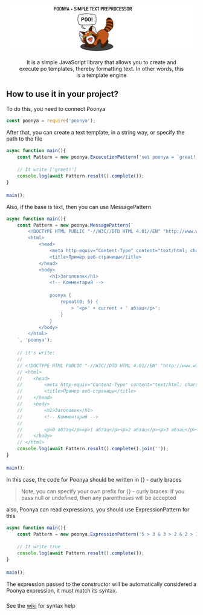 ![poo](./data/header_document_image.png)

<p style="text-align: center;padding: 0 2em;">It is a simple JavaScript library that allows you to create and execute po templates, thereby formatting text. In other words, this is a template engine</p>

## How to use it in your project?
To do this, you need to connect Poonya
```js
const poonya = require('poonya');
```
After that, you can create a text template, in a string way, or specify the path to the file
```js
async function main(){
    const Pattern = new poonya.ExcecutionPattern('set poonya = `greet!`;> poonya;');

    // It write ['greet!']
    console.log(await Pattern.result().complete());
}

main();
```
Also, if the base is text, then you can use MessagePattern
```js
async function main(){
    const Pattern = new poonya.MessagePattern(`
        <!DOCTYPE HTML PUBLIC "-//W3C//DTD HTML 4.01//EN" "http://www.w3.org/TR/html4/strict.dtd">
        <html>
            <head>
                <meta http-equiv="Content-Type" content="text/html; charset=utf-8">
                <title>Пример веб-страницы</title>
            </head>
            <body>
                <h1>Заголовок</h1>
                <!-- Комментарий -->

                poonya {
                    repeat(0; 5) {
                        > '<p>' + current + ' абзац</p>';
                    }
                }
            </body>
        </html>
    `, 'poonya');

    // it's write:
    //
    // <!DOCTYPE HTML PUBLIC "-//W3C//DTD HTML 4.01//EN" "http://www.w3.org/TR/html4/strict.dtd">
    // <html>
    //    <head>
    //        <meta http-equiv="Content-Type" content="text/html; charset=utf-8">
    //        <title>Пример веб-страницы</title>
    //    </head>
    //    <body>
    //        <h1>Заголовок</h1>
    //        <!-- Комментарий -->
    //
    //        <p>0 абзац</p><p>1 абзац</p><p>2 абзац</p><p>3 абзац</p><p>4 абзац</p>
    //    </body>
    // </html>
    console.log(await Pattern.result().complete().join(''));
}

main();
```
In this case, the code for Poonya should be written in {} - curly braces

> Note, you can specify your own prefix for {} - curly braces. If you pass null or undefined, then any parentheses will be accepted

also, Poonya can read expressions, you should use ExpressionPattern for this
```js
async function main(){
    const Pattern = new poonya.ExpressionPattern('5 > 3 & 3 > 2 & 2 > 1');

    // It write true
    console.log(await Pattern.result().complete());
}

main();
```

The expression passed to the constructor will be automatically considered a Poonya expression, it must match its syntax.
###
See the [wiki](https://github.com/AseWhy/Poonya/wiki) for syntax help